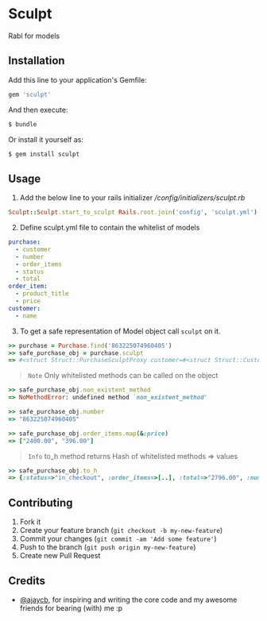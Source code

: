# Sculpt

Rabl for models

## Installation

Add this line to your application's Gemfile:

  ```bash
  gem 'sculpt'
  ```

And then execute:

  ```bash
  $ bundle
  ```

Or install it yourself as:

  ```bash
  $ gem install sculpt
  ```

## Usage

1. Add the below line to your rails initializer */config/initializers/sculpt.rb*

  ```ruby
  Sculpt::Sculpt.start_to_sculpt Rails.root.join('config', 'sculpt.yml')
  ```

2. Define sculpt.yml file to contain the whitelist of models

  ```yaml
  purchase:
    - customer
    - number
    - order_items
    - status
    - total
  order_item:
    - product_title
    - price
  customer:
    - name
  ```

3. To get a safe representation of Model object call `sculpt` on it.

  ```ruby
  >> purchase = Purchase.find('863225074960405')
  >> safe_purchase_obj = purchase.sculpt
  => #<struct Struct::PurchaseSculptProxy customer=#<struct Struct::CustomerSculptProxy name="awesome">, number="863225074960405", ...,status="in_checkout", total="2796.00">
  ```

  > `Note` Only whitelisted methods can be called on the object

  ```ruby
  >> safe_purchase_obj.non_existent_method
  => NoMethodError: undefined method `non_existent_method'
  ```

  ```ruby
  >> safe_purchase_obj.number
  => "863225074960405"
  ```

  ```ruby
  >> safe_purchase_obj.order_items.map(&:price)
  => ["2400.00", "396.00"]
  ```

  > `Info` to_h method returns Hash of whitelisted methods => values

  ```ruby
  >> safe_purchase_obj.to_h
  => {:status=>"in_checkout", :order_items=>[..], :total=>"2796.00", :number=>"863225074960405", :customer=>'..'}
  ```


## Contributing

1. Fork it
2. Create your feature branch (`git checkout -b my-new-feature`)
3. Commit your changes (`git commit -am 'Add some feature'`)
4. Push to the branch (`git push origin my-new-feature`)
5. Create new Pull Request

## Credits

* [@ajaycb](https://github.com/ajaycb), for inspiring and writing the core code and my awesome friends for bearing (with) me :p
